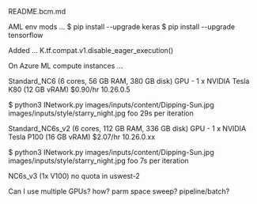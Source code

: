 README.bcm.md

AML env mods ...
$ pip install --upgrade keras
$ pip install --upgrade tensorflow

Added ...
K.tf.compat.v1.disable_eager_execution()


On Azure ML compute instances ...

Standard_NC6 (6 cores, 56 GB RAM, 380 GB disk)
GPU - 1 x NVIDIA Tesla K80 (12 GB vRAM)
$0.90/hr
10.26.0.5

$ python3 INetwork.py images/inputs/content/Dipping-Sun.jpg images/inputs/style/starry_night.jpg foo
29s per iteration


Standard_NC6s_v2 (6 cores, 112 GB RAM, 336 GB disk)
GPU - 1 x NVIDIA Tesla P100 (16 GB vRAM)
$2.07/hr
10.26.0.xx

$ python3 INetwork.py images/inputs/content/Dipping-Sun.jpg images/inputs/style/starry_night.jpg foo
7s per iteration


NC6s_v3 (1x V100) no quota in uswest-2

Can I use multiple GPUs? how? parm space sweep?
pipeline/batch?
